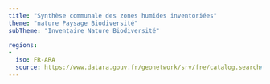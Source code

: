 ```yaml
---
title: "Synthèse communale des zones humides inventoriées"
theme: "nature Paysage Biodiversité"
subTheme: "Inventaire Nature Biodiversité"

regions:
-
  iso: FR-ARA
  source: https://www.datara.gouv.fr/geonetwork/srv/fre/catalog.search#/search?resultType=details&sortBy=relevance&from=1&to=20&fast=index&_content_type=json&any=Synth%C3%A8se%20communale%20des%20zones%20humides%20inventori%C3%A9es
---
```

